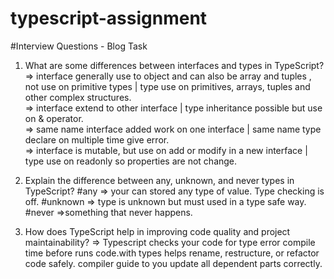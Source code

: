 # typescript-assignment

#Interview Questions - Blog Task

1. What are some differences between interfaces and types in TypeScript? </br>
   => interface generally use to object and can also be array and tuples , not use on primitive types | type use on primitives, arrays, tuples and other complex structures.</br>
   => interface extend to other interface | type inheritance possible but use on & operator. </br>
   => same name interface added work on one interface | same name type declare on multiple time give error. </br>
   => interface is mutable, but use on add or modify in a new interface | type use on readonly so properties are not change. </br>

2. Explain the difference between any, unknown, and never types in TypeScript?
   #any
   => your can stored any type of value. Type checking is off.
   #unknown
   => type is unknown but must used in a type safe way.
   #never
   =>something that never happens.

3. How does TypeScript help in improving code quality and project maintainability?
   => Typescript checks your code for type error compile time before runs code.with types helps rename, restructure, or refactor code safely. compiler guide to you update all dependent parts correctly.
